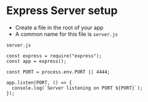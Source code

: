 # Express Server setup
* Create a file in the root of your app
* A common name for this file is `server.js`

`server.js`

```
const express = require("express");
const app = express();

const PORT = process.env.PORT || 4444;

app.listen(PORT, () => {
  console.log(`Server listening on PORT ${PORT}`);
});
```


